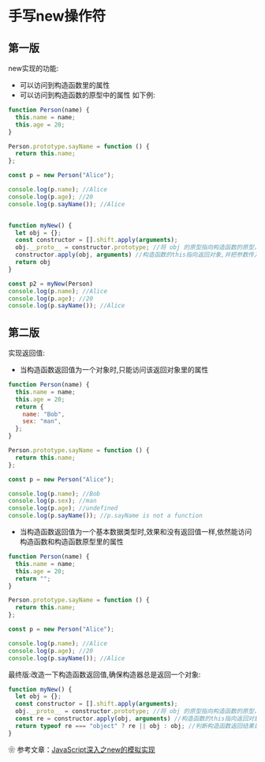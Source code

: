 # 手写new操作符
## 第一版
new实现的功能:
* 可以访问到构造函数里的属性
* 可以访问到构造函数的原型中的属性
如下例:
```js
function Person(name) {
  this.name = name;
  this.age = 20;
}

Person.prototype.sayName = function () {
  return this.name;
};

const p = new Person("Alice");

console.log(p.name); //Alice
console.log(p.age); //20
console.log(p.sayName()); //Alice


function myNew() {
  let obj = {};
  const constructor = [].shift.apply(arguments);
  obj.__proto__ = constructor.prototype; //将 obj 的原型指向构造函数的原型，这样 obj 就可以访问到构造函数原型中的属性
  constructor.apply(obj, arguments) //构造函数的this指向返回对象,并把参数传入构造函数
  return obj
}

const p2 = myNew(Person)
console.log(p.name); //Alice
console.log(p.age); //20
console.log(p.sayName()); //Alice

```

## 第二版
实现返回值:
* 当构造函数返回值为一个对象时,只能访问该返回对象里的属性
```js
function Person(name) {
  this.name = name;
  this.age = 20;
  return {
    name: "Bob",
    sex: "man",
  };
}

Person.prototype.sayName = function () {
  return this.name;
};

const p = new Person("Alice");

console.log(p.name); //Bob
console.log(p.sex); //man
console.log(p.age); //undefined
console.log(p.sayName()); //p.sayName is not a function
```
* 当构造函数返回值为一个基本数据类型时,效果和没有返回值一样,依然能访问构造函数和构造函数原型里的属性
```js
function Person(name) {
  this.name = name;
  this.age = 20;
  return "";
}

Person.prototype.sayName = function () {
  return this.name;
};

const p = new Person("Alice");

console.log(p.name); //Alice
console.log(p.age); //20
console.log(p.sayName()); //Alice
```
最终版:改造一下构造函数返回值,确保构造器总是返回一个对象:
```js
function myNew() {
  let obj = {};
  const constructor = [].shift.apply(arguments);
  obj.__proto__ = constructor.prototype; //将 obj 的原型指向构造函数的原型，这样 obj 就可以访问到构造函数原型中的属性
  const re = constructor.apply(obj, arguments) //构造函数的this指向返回对象,并把参数传入构造函数
  return typeof re === "object" ? re || obj : obj; //判断构造函数返回结果是否是对象,确保构造器总是返回一个对象
}
```
❀ 参考文章：[JavaScript深入之new的模拟实现](https://github.com/mqyqingfeng/Blog/issues/13)
